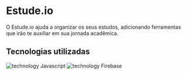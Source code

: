 # Estude.io

O Estude.io ajuda a organizar os seus estudos, adicionando ferramentas que irão te auxiliar em sua jornada acadêmica.

## Tecnologias utilizadas

![technology Javascript](https://img.shields.io/badge/biblioteca-React.js-blue.svg?style=flat-square)
![technology Firebase](https://img.shields.io/badge/backend-Firebase-orange.svg?style=flat-square)
